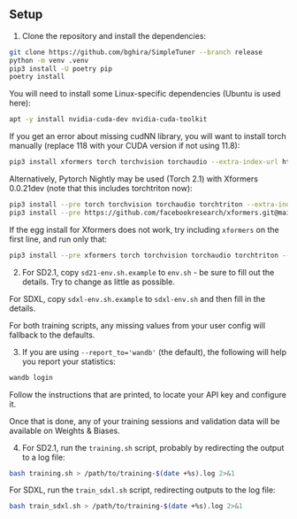 ## Setup

1. Clone the repository and install the dependencies:

```bash
git clone https://github.com/bghira/SimpleTuner --branch release
python -m venv .venv
pip3 install -U poetry pip
poetry install
```

You will need to install some Linux-specific dependencies (Ubuntu is used here):

```bash
apt -y install nvidia-cuda-dev nvidia-cuda-toolkit
```

If you get an error about missing cudNN library, you will want to install torch manually (replace 118 with your CUDA version if not using 11.8):

```bash
pip3 install xformers torch torchvision torchaudio --extra-index-url https://download.pytorch.org/whl/cu118 --force
```

Alternatively, Pytorch Nightly may be used (Torch 2.1) with Xformers 0.0.21dev (note that this includes torchtriton now):

```bash
pip3 install --pre torch torchvision torchaudio torchtriton --extra-index-url https://download.pytorch.org/whl/nightly/cu118 --force
pip3 install --pre https://github.com/facebookresearch/xformers.git@main\#egg=xformers
```

If the egg install for Xformers does not work, try including `xformers` on the first line, and run only that:

```bash
pip3 install --pre xformers torch torchvision torchaudio torchtriton --extra-index-url https://download.pytorch.org/whl/nightly/cu118 --force
```

2. For SD2.1, copy `sd21-env.sh.example` to `env.sh` - be sure to fill out the details. Try to change as little as possible.

For SDXL, copy `sdxl-env.sh.example` to `sdxl-env.sh` and then fill in the details.

For both training scripts, any missing values from your user config will fallback to the defaults.

3. If you are using `--report_to='wandb'` (the default), the following will help you report your statistics:

```bash
wandb login
```

Follow the instructions that are printed, to locate your API key and configure it.

Once that is done, any of your training sessions and validation data will be available on Weights & Biases.

4. For SD2.1, run the `training.sh` script, probably by redirecting the output to a log file:

```bash
bash training.sh > /path/to/training-$(date +%s).log 2>&1
```

For SDXL, run the `train_sdxl.sh` script, redirecting outputs to the log file:

```bash
bash train_sdxl.sh > /path/to/training-$(date +%s).log 2>&1
```